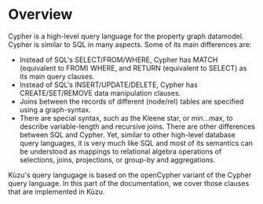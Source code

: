 # Overview
Cypher is a high-level query language for the property graph datamodel.
Cypher is similar to SQL in many aspects. Some of its main differences are: 
 - Instead of SQL's SELECT/FROM/WHERE, Cypher has MATCH (equivalent to FROM) WHERE, 
   and RETURN (equivalent to SELECT) as its main query clauses.
 - Instead of SQL's INSERT/UPDATE/DELETE, Cypher has CREATE/SET/REMOVE data manipulation clauses. 
 - Joins between the records of different (node/rel) tables are specified using a graph-syntax.
 - There are special syntax, such as the Kleene star, or min...max, to describe variable-length
   and recursive joins.
There are other differences between SQL and Cypher. Yet, similar to other high-level database
query languages, it is very much like SQL and most of its semantics can be understood
as mappings to relational algebra operations of selections, joins, projections, or 
group-by and aggregations.

Kùzu's query langugage is based on the openCypher variant of the Cypher query language. 
In this part of the documentation, we cover those clauses that are implemented in Kùzu. 
